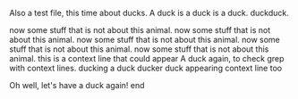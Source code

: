 Also a test file, this time about ducks.
A duck is a duck is a duck.
duckduck.

now some stuff that is not about this animal.
now some stuff that is not about this animal.
now some stuff that is not about this animal.
now some stuff that is not about this animal.
now some stuff that is not about this animal.
this is a context line that could appear
A duck again, to check grep with context lines.
ducking a duck
ducker duck
appearing context line too

Oh well, let's have a duck again!
end

